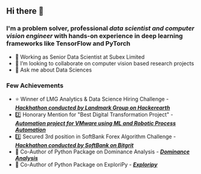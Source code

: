## Hi there 👋

### I'm a problem solver, professional ***data scientist and computer vision engineer*** with hands-on experience in deep learning frameworks like TensorFlow and PyTorch

- 🔭 Working as Senior Data Scientist at Subex Limited 
- 👯 I’m looking to collaborate on computer vision based research projects
- 💬 Ask me about Data Sciences

### Few Achievements

- 	⭐ Winner of LMG Analytics & Data Science Hiring Challenge - <a href="https://www.hackerearth.com/challenges/hiring/LMG-analytics-data-science-hiring-challenge/leaderboard/max-customer-classification-to-shop-in-a-new-store/">***Hackhathon conducted by Landmark Group on Hackerearth***</a>
- 	2️⃣ Honorary Mention for "Best Digital Transformation Project" - <a href="https://www.processexcellencenetwork.com/events-opexweek/opex-awards">***Automation project for VMware using ML and Robotic Process Automation***</a>
- 	3️⃣ Secured 3rd position in SoftBank Forex Algorithm Challenge - <a href="https://competition.bitgrit.net/competition/3">***Hackhathon conducted by SoftBank on Bitgrit***</a>
- 	👨 Co-Author of Python Package on Dominance Analysis - <a href="https://dominance-analysis.github.io/dominance-analysis/">***Dominance Analysis***</a>
- 	👨 Co-Author of Python Package on ExploriPy - <a href="https://pypi.org/project/ExploriPy/">***Exploripy***</a>
